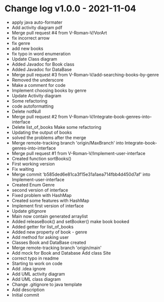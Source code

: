 
# Change log v1.0.0 - 2021-11-04

- apply java auto-formater
- Add activity diagram pdf
- Merge pull request #4 from V-Roman-V/VorArt
- fix incorrect arrow
- fix genre
- add new books
- fix typo in word enumeration
- Update Class diagram
- Added Javadoc for Book class
- Added Javadoc for DataBase
- Merge pull request #3 from V-Roman-V/add-searching-books-by-genre
- Removed the underscore
- Make a comment for code
- Implement choosing books by genre
- Update Activity diagram
- Some refactoring
- code autoformatting
- Delete notNull
- Merge pull request #2 from V-Roman-V/Integrate-book-genres-into-interface
- Delete list_of_books Make some refactoring
- Updating the output of books
- solved the problems after the merge
- Merge remote-tracking branch 'origin/MaxBranch' into Integrate-book-genres-into-interface
- Merge pull request #1 from V-Roman-V/Implement-user-interface
- Created function sortBooks()
- First working version
- Fix waiting
- Merge commit 'b585ded6e81ca3f15e31a1aea714fbb4d450d7af' into Implement-user-interface
- Created Enum Genre
- second version of interface
- Fixed problem with HashMap
- Created some features with HashMap
- Implement first version of interface
- Update gitignore
- Main now contain generated arraylist
- Added releaseBook() and setBooker() make book booked
- Added getter for list_of_books
- Added new property of book - genre
- Add method for asking user
- Classes Book and DataBase created
- Merge remote-tracking branch 'origin/main'
- Add mock for Book and Database Add class Site
- correct typo in readme
- Starting to work on code
- Add .idea ignore
- Add UML activity diagram
- Add UML class diagram
- Change .gitignore to java template
- Add description
- Initial commit
